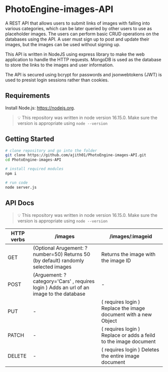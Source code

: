 # PhotoEngine-images-API
A REST API that allows users to submit links of images with falling into various categories, which can be later queried by other users to use as placeholder images. The users can perform basic CRUD operations on the databases using the API.  A user must sign up to post and update their images, but the images can be used without signing up. 

This API is written in NodeJS using express library to make the web application to handle the HTTP requests. MongoDB is used as the database to store the links to the images and user information. 

The API is secured using bcrypt for passwords and jsonwebtokens (JWT) is used to presist login sessions rather than cookies.

## Requirements
Install Node.js: https://nodejs.org.
> 💡 This repository was written in node version 16.15.0. Make sure the version is appropriate using `node --version` 

## Getting Started
```bash
# clone repository and go into the folder
git clone https://github.com/ajith01/PhotoEngine-images-API.git
cd PhotoEngine-images-API

# install required modules 
npm i

# run code 
node server.js

```
## API Docs


> 💡 This repository was written in node version 16.15.0. Make sure the version is appropriate using `node --version` 



| HTTP verbs  | /images | /images/:imageid  | 
| ------------- | ------------- |--------------|
| GET  | (Optional Arugement: ?number=50) Returns 50 (by default) randomly selected images | Returns the image with the image ID|
| POST  | (Arguement: ?category='Cars' , requires login ) Adds an url of an image to the database   | - |
| PUT  |  -  | ( requires login ) Replace the image document with a new Object|
| PATCH  | - | ( requires login ) Replace or adds a feild to the image document |
| DELETE  | - | ( requires login ) Deletes the entire image document|

